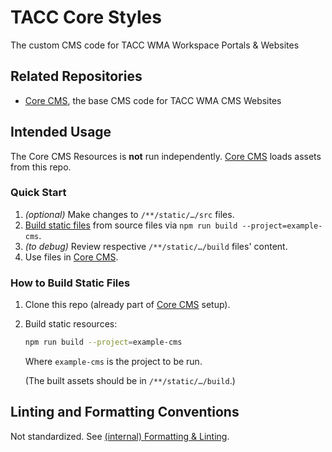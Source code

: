 # TACC Core Styles

The custom CMS code for TACC WMA Workspace Portals & Websites


## Related Repositories

- [Core CMS], the base CMS code for TACC WMA CMS Websites


## Intended Usage

The Core CMS Resources is __not__ run independently. [Core CMS] loads assets from this repo.

### Quick Start

1. _(optional)_ Make changes to `/**/static/…/src` files.
2. [Build static files][build-files] from source files via `npm run build --project=example-cms`.
3. _(to debug)_ Review respective `/**/static/…/build` files' content.
4. Use files in [Core CMS].

[build-files]: ./README.md#how-to-build-static-files

### How to Build Static Files

1. Clone this repo (already part of [Core CMS] setup).
2. Build static resources:

    ```bash
    npm run build --project=example-cms
    ```

    Where `example-cms` is the project to be run.

    (The built assets should be in `/**/static/…/build`.)


## Linting and Formatting Conventions

Not standardized. See [(internal) Formatting & Linting](https://confluence.tacc.utexas.edu/x/HoBGCw).

[Core CMS]: https://github.com/TACC/Core-CMS
